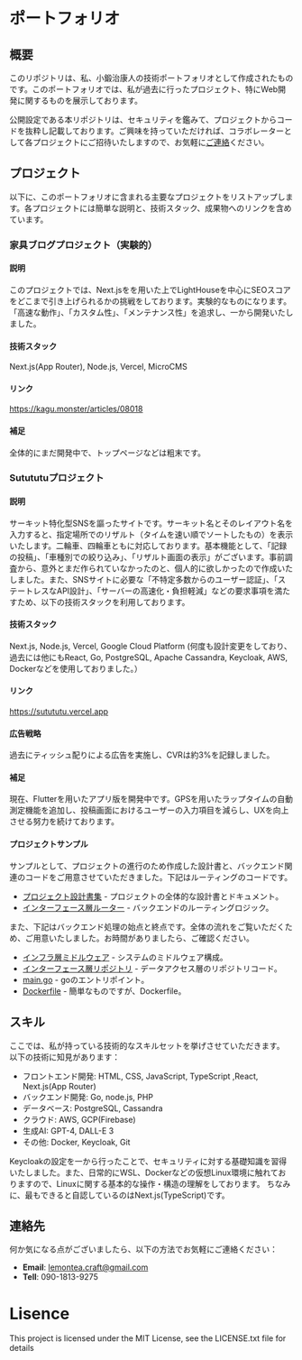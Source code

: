 # ポートフォリオ

## 概要
このリポジトリは、私、小鍛治康人の技術ポートフォリオとして作成されたものです。このポートフォリオでは、私が過去に行ったプロジェクト、特にWeb開発に関するものを展示しております。

公開設定である本リポジトリは、セキュリティを鑑みて、プロジェクトからコードを抜粋し記載しております。ご興味を持っていただければ、コラボレーターとして各プロジェクトにご招待いたしますので、お気軽に[ご連絡](#連絡先)ください。

## プロジェクト
以下に、このポートフォリオに含まれる主要なプロジェクトをリストアップします。各プロジェクトには簡単な説明と、技術スタック、成果物へのリンクを含めています。

### 家具ブログプロジェクト（実験的）
#### **説明**
このプロジェクトでは、Next.jsをを用いた上でLightHouseを中心にSEOスコアをどこまで引き上げられるかの挑戦をしております。実験的なものになります。「高速な動作」、「カスタム性」、「メンテナンス性」を追求し、一から開発いたしました。
#### **技術スタック**
Next.js(App Router), Node.js, Vercel, MicroCMS
#### **リンク**
https://kagu.monster/articles/08018
#### **補足**
全体的にまだ開発中で、トップページなどは粗末です。

### Sutututuプロジェクト
#### **説明**
サーキット特化型SNSを謳ったサイトです。サーキット名とそのレイアウト名を入力すると、指定場所でのリザルト（タイムを速い順でソートしたもの）を表示いたします。二輪車、四輪車ともに対応しております。基本機能として、「記録の投稿」、「車種別での絞り込み」、「リザルト画面の表示」がございます。事前調査から、意外とまだ作られていなかったのと、個人的に欲しかったので作成いたしました。また、SNSサイトに必要な「不特定多数からのユーザー認証」、「ステートレスなAPI設計」、「サーバーの高速化・負担軽減」などの要求事項を満たすため、以下の技術スタックを利用しております。
#### **技術スタック**
Next.js, Node.js, Vercel, Google Cloud Platform (何度も設計変更をしており、過去には他にもReact, Go, PostgreSQL, Apache Cassandra, Keycloak, AWS, Dockerなどを使用しておりました。）
#### **リンク**
https://sutututu.vercel.app
#### **広告戦略**
過去にティッシュ配りによる広告を実施し、CVRは約3%を記録しました。
#### **補足**
現在、Flutterを用いたアプリ版を開発中です。GPSを用いたラップタイムの自動測定機能を追加し、投稿画面におけるユーザーの入力項目を減らし、UXを向上させる努力を続けております。
#### **プロジェクトサンプル**
サンプルとして、プロジェクトの進行のため作成した設計書と、バックエンド関連のコードをご用意させていただきました。下記はルーティングのコードです。

- [プロジェクト設計書集](./project2/docs/) - プロジェクトの全体的な設計書とドキュメント。
- [インターフェース層ルーター](./project2/samples-backend/interface/routers/) - バックエンドのルーティングロジック。

また、下記はバックエンド処理の始点と終点です。全体の流れをご覧いただくため、ご用意いたしました。お時間がありましたら、ご確認ください。

- [インフラ層ミドルウェア](./project2/samples-backend/infrastructure/middleware/) - システムのミドルウェア構成。
- [インターフェース層リポジトリ](./project2/samples-backend/interface/repositories/) - データアクセス層のリポジトリコード。
- [main.go](./project2/samples-backend/main.go) - goのエントリポイント。
- [Dockerfile](./project2/samples-backend/Dockerfile) - 簡単なものですが、Dockerfile。


## スキル
ここでは、私が持っている技術的なスキルセットを挙げさせていただきます。
以下の技術に知見があります：
- フロントエンド開発: HTML, CSS, JavaScript, TypeScript ,React, Next.js(App Router)
- バックエンド開発: Go, node.js, PHP
- データベース: PostgreSQL, Cassandra
- クラウド: AWS, GCP(Firebase)
- 生成AI: GPT-4, DALL-E 3
- その他: Docker, Keycloak, Git

Keycloakの設定を一から行ったことで、セキュリティに対する基礎知識を習得いたしました。また、日常的にWSL、Dockerなどの仮想Linux環境に触れておりますので、Linuxに関する基本的な操作・構造の理解をしております。
ちなみに、最もできると自認しているのはNext.js(TypeScript)です。

## 連絡先
何か気になる点がございましたら、以下の方法でお気軽にご連絡ください：
- **Email**: [lemontea.craft@gmail.com](mailto:lemontea.craft@gmail.com)
- **Tell**: 090-1813-9275

# Lisence
This project is licensed under the MIT License, see the LICENSE.txt file for details
